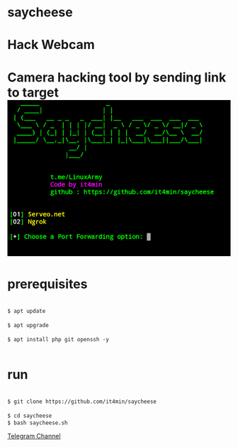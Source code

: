 # saycheese
<h1>Hack Webcam<h1>
Camera hacking tool by sending link to target
<img src="saycheese.png" />
<h1>prerequisites</h1>
<pre><code>
$ apt update </br>
$ apt upgrade </br>
$ apt install php git openssh -y </br>
</pre></code>

<h1>run</h1>
<pre><code>
$ git clone https://github.com/it4min/saycheese </br>
$ cd saycheese
$ bash saycheese.sh
</pre></code>
<a href="t.me/LinuxArmy" >Telegram Channel</a>
